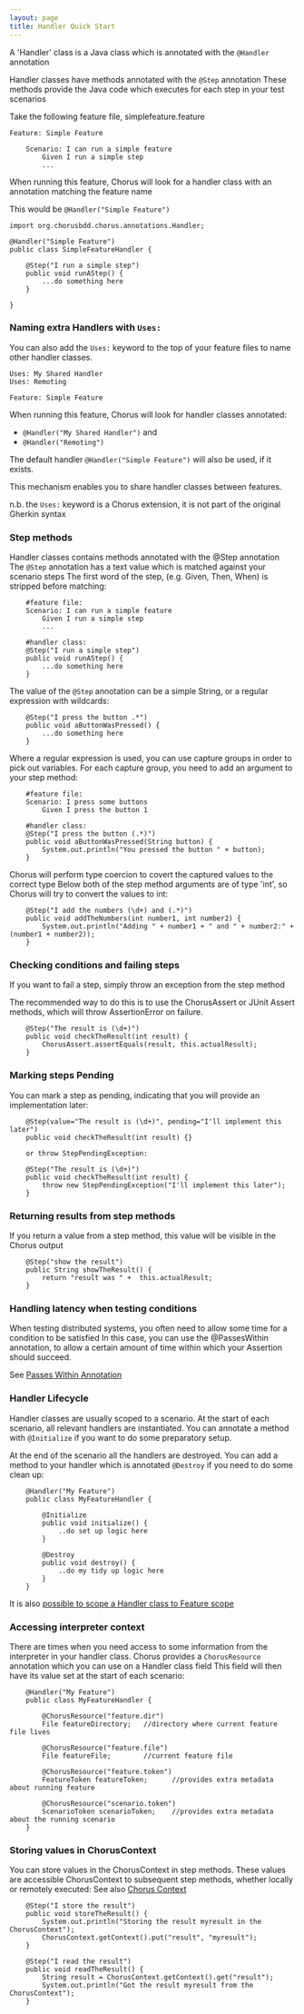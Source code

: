 ```yaml
---
layout: page
title: Handler Quick Start
---
```


A 'Handler' class is a Java class which is annotated with the `@Handler` annotation

Handler classes have methods annotated with the `@Step` annotation
These methods provide the Java code which executes for each step in your test scenarios

Take the following feature file, simplefeature.feature

    Feature: Simple Feature

        Scenario: I can run a simple feature
            Given I run a simple step
            ...


When running this feature, Chorus will look for a handler class with an annotation matching the feature name

This would be `@Handler("Simple Feature")`

    import org.chorusbdd.chorus.annotations.Handler;

    @Handler("Simple Feature")
    public class SimpleFeatureHandler {

        @Step("I run a simple step")
        public void runAStep() {
            ...do something here
        }

    }

### Naming extra Handlers with `Uses:` ###

You can also add the `Uses:` keyword to the top of your feature files to name other handler classes.

    Uses: My Shared Handler
    Uses: Remoting

    Feature: Simple Feature

When running this feature, Chorus will look for handler classes annotated:

 * `@Handler("My Shared Handler")` and
 * `@Handler("Remoting")`

The default handler `@Handler("Simple Feature")` will also be used, if it exists.

This mechanism enables you to share handler classes between features.

n.b. the `Uses:` keyword is a Chorus extension, it is not part of the original Gherkin syntax

### Step methods ###

Handler classes contains methods annotated with the @Step annotation
The `@Step` annotation has a text value which is matched against your scenario steps
The first word of the step, (e.g. Given, Then, When) is stripped before matching:

        #feature file:
        Scenario: I can run a simple feature
            Given I run a simple step
            ...

        #handler class:
        @Step("I run a simple step")
        public void runAStep() {
            ...do something here
        }


The value of the `@Step` annotation can be a simple String, or a regular expression with wildcards:

        @Step("I press the button .*")
        public void aButtonWasPressed() {
            ...do something here
        }


Where a regular expression is used, you can use capture groups in order to pick out variables.
For each capture group, you need to add an argument to your step method:

        #feature file:
        Scenario: I press some buttons
            Given I press the button 1

        #handler class:
        @Step("I press the button (.*)")
        public void aButtonWasPressed(String button) {
            System.out.println("You pressed the button " + button);
        }


Chorus will perform type coercion to covert the captured values to the correct type
Below both of the step method arguments are of type 'int', so Chorus will try to convert the values to int:

        @Step("I add the numbers (\d+) and (.*)")
        public void addTheNumbers(int number1, int number2) {
            System.out.println("Adding " + number1 + " and " + number2:" + (number1 + number2));
        }


### Checking conditions and failing steps ###

If you want to fail a step, simply throw an exception from the step method

The recommended way to do this is to use the ChorusAssert or JUnit Assert methods, which will throw AssertionError on failure.


        @Step("The result is (\d+)")
        public void checkTheResult(int result) {
            ChorusAssert.assertEquals(result, this.actualResult);
        }


### Marking steps Pending ###

You can mark a step as pending, indicating that you will provide an implementation later:

        @Step(value="The result is (\d+)", pending="I'll implement this later")
        public void checkTheResult(int result) {}

        or throw StepPendingException:

        @Step("The result is (\d+)")
        public void checkTheResult(int result) {
            throw new StepPendingException("I'll implement this later");
        }


### Returning results from step methods ###

If you return a value from a step method, this value will be visible in the Chorus output

        @Step("show the result")
        public String showTheResult() {
            return "result was " +  this.actualResult;
        }


### Handling latency when testing conditions ###

When testing distributed systems, you often need to allow some time for a condition to be satisfied
In this case, you can use the @PassesWithin annotation, to allow a certain amount of time within which your Assertion should succeed.

See [Passes Within Annotation](/pages/BuiltInHandlers/Remoting/PassesWithinAnnotation)


### Handler Lifecycle ###

Handler classes are usually scoped to a scenario. At the start of each scenario, all relevant handlers are instantiated.
You can annotate a method with `@Initialize` if you want to do some preparatory setup.

At the end of the scenario all the handlers are destroyed.
You can add a method to your handler which is annotated `@Destroy` if you need to do some clean up:

        @Handler("My Feature")
        public class MyFeatureHandler {

            @Initialize
            public void initialize() {
                ..do set up logic here
            }

            @Destroy
            public void destroy() {
                ..do my tidy up logic here
            }
        }

It is also [possible to scope a Handler class to Feature scope](/pages/Handlers/HandlerLifecycle)

### Accessing interpreter context ###

There are times when you need access to some information from the interpreter in your handler class.
Chorus provides a `ChorusResource` annotation which you can use on a Handler class field
This field will then have its value set at the start of each scenario:

        @Handler("My Feature")
        public class MyFeatureHandler {

            @ChorusResource("feature.dir")
            File featureDirectory;   //directory where current feature file lives

            @ChorusResource("feature.file")
            File featureFile;        //current feature file

            @ChorusResource("feature.token")
            FeatureToken featureToken;      //provides extra metadata about running feature

            @ChorusResource("scenario.token")
            ScenarioToken scenarioToken;    //provides extra metadata about the running scenario
        }

### Storing values in ChorusContext ###

You can store values in the ChorusContext in step methods.
These values are accessible ChorusContext to subsequent step methods, whether locally or remotely executed:
See also [Chorus Context](/pages/BuiltInHandlers/ChorusContext/ChorusContext)

        @Step("I store the result")
        public void storeTheResult() {
            System.out.println("Storing the result myresult in the ChorusContext");
            ChorusContext.getContext().put("result", "myresult");
        }

        @Step("I read the result")
        public void readTheResult() {
            String result = ChorusContext.getContext().get("result");
            System.out.println("Got the result myresult from the ChorusContext");
        }

















